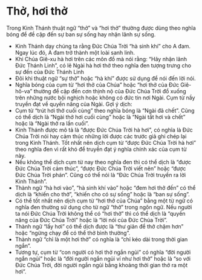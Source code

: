 # Thở, hơi thở

Trong Kinh Thánh thuật ngữ “thở” và “hơi thở” thường được dùng theo nghĩa bóng để  đề cập đến sự ban sự sống hay nhận lãnh sự sống.
- Kinh Thánh dạy chúng ta rằng Đức Chúa Trời “hà sinh khí” cho A đam.  Ngay lúc đó, A đam trở thành một loài sanh linh.
- Khi Chúa Giê-xu hà hơi trên các môn đồ mà nói rằng: “Hãy nhận lãnh Đức Thánh Linh”, có lẽ Ngài hà hơi thở theo nghĩa đen tượng trưng cho sự đến của Đức Thánh Linh
- Đôi khi thuật ngữ “sự thở” hoặc “hà khí” được sử dụng để nói đến lời nói.
- Nghĩa bóng của cụm từ “hơi thở của Chúa” hoặc “hơi thở của Đức Giê-hô-va” thường để cập đến cơn thịnh nộ của Đức Chúa Trời đổ xuống trên những nước bội nghịch hoặc không có đức tin nơi Ngài. Cụm từ nầy truyền đạt về quyền năng của Ngài.
Gợi ý dịch:
- Cụm từ “trút hơi thở cuối cùng” theo nghĩa bóng là “Ngài đã chết”.  Cũng có thể dịch là “Ngài thở hơi cuối cùng” hoặc là “Ngài tắt hơi và chết” hoặc là “Ngài thở ra lần cuối”.
- Kinh Thánh được mô tả là “được Đức Chúa Trời hà hơi”, có nghĩa là Đức Chúa Trời nói hay cảm thúc những lời được các trước giả ghi chép lại trong Kinh Thánh. Tốt nhất nên dịch cụm từ “được Đức Chúa Trời hà hơi” theo nghĩa đen vì rất khó để truyền đạt ý nghĩa chính xác của cụm từ này. 
- Nếu không thể dịch cụm từ nay theo nghĩa đen thì có thể dịch là “được Đức Chúa Trời cảm thúc”, “được Đức Chúa Trời viết nên” hoặc “được Đức Chúa Trời phán”. Cũng có thể nói là “Đức Chúa Trời truyền ra lời Kinh Thánh”.    
- Thành ngữ “hà hơi vào”, “hà sinh khí vào” hoặc “đem hơi thở đến” có thể dịch là “khiến cho thở”, “khiến cho có sự sống” hoặc là “ban sự sống”.
- Có thể tốt nhất nên dịch cụm từ “hơi thở của Chúa” bằng một từ ngữ có nghĩa đen thường sử dụng cho từ ngữ “thở” trong ngôn ngữ.  Nếu người ta nói Đức Chúa Trời không thể có “hơi thở” thì có thể dịch là “quyền năng của Đức Chúa Trời” hoặc là “lời nói của Đức Chúa Trời”.
- Thành ngữ “lấy hơi” có thể dịch được là “thư giản để thở chậm hơn” hoặc “ngừng chạy để có thể thở bình thường”.
- Thành ngữ “chỉ là một hơi thở” có nghĩa là “chỉ kéo dài trong thời gian ngắn”.
- Tương tự, cụm từ “con người có hơi thở ngắn ngủi” có nghĩa “đời người ngắn ngủi” hoặc là “đời người ngắn ngủi ví như hơi thở” hoặc là “so với Đức Chúa Trời, đời người ngắn ngủi bằng khoảng thời gian thở ra một hơi”.

